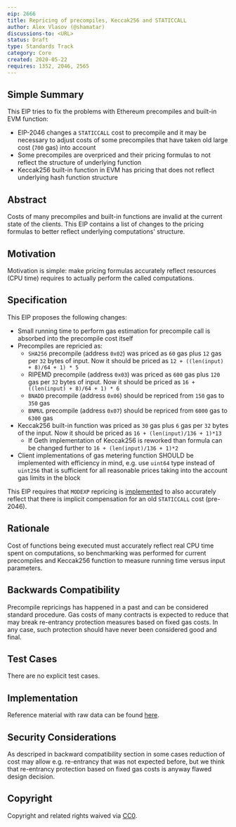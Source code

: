 ```yaml
---
eip: 2666
title: Repricing of precompiles, Keccak256 and STATICCALL
author: Alex Vlasov (@shamatar)
discussions-to: <URL>
status: Draft
type: Standards Track
category: Core
created: 2020-05-22
requires: 1352, 2046, 2565
---
```


<!--You can leave these HTML comments in your merged EIP and delete the visible duplicate text guides, they will not appear and may be helpful to refer to if you edit it again. This is the suggested template for new EIPs. Note that an EIP number will be assigned by an editor. When opening a pull request to submit your EIP, please use an abbreviated title in the filename, `eip-draft_title_abbrev.md`. The title should be 44 characters or less.-->

## Simple Summary
<!--"If you can't explain it simply, you don't understand it well enough." Provide a simplified and layman-accessible explanation of the EIP.-->
This EIP tries to fix the problems with Ethereum precompiles and built-in EVM function:
- EIP-2046 changes a `STATICCALL` cost to precompile and it may be necessary to adjust costs of some precompiles that have taken old large cost (`700` gas) into account 
- Some precompiles are overpriced and their pricing formulas to not reflect the structure of underlying function
- Keccak256 built-in function in EVM has pricing that does not reflect underlying hash function structure

## Abstract
<!--A short (~200 word) description of the technical issue being addressed.-->
Costs of many precompiles and built-in functions are invalid at the current state of the clients. This EIP contains a list of changes to the pricing formulas to better reflect underlying computations' structure.

## Motivation
<!--The motivation is critical for EIPs that want to change the Ethereum protocol. It should clearly explain why the existing protocol specification is inadequate to address the problem that the EIP solves. EIP submissions without sufficient motivation may be rejected outright.-->
Motivation is simple: make pricing formulas accurately reflect resources (CPU time) requires to actually perform the called computations.

## Specification
<!--The technical specification should describe the syntax and semantics of any new feature. The specification should be detailed enough to allow competing, interoperable implementations for any of the current Ethereum platforms (go-ethereum, parity, cpp-ethereum, ethereumj, ethereumjs, and [others](https://github.com/ethereum/wiki/wiki/Clients)).-->

This EIP proposes the following changes:
- Small running time to perform gas estimation for precompile call is absorbed into the precompile cost itself
- Precompiles are repricied as:
  - `SHA256` precompile (address `0x02`) was priced as `60` gas plus `12` gas per `32` bytes of input. Now it should be priced as `12 + ((len(input) + 8)/64 + 1) * 5`
  - RIPEMD precompile (address `0x03`) was priced as `600` gas plus `120` gas per `32` bytes of input. Now it should be priced as `16 + ((len(input) + 8)/64 + 1) * 6`
  - `BNADD` precompile (address `0x06`) should be repriced from `150` gas to `350` gas
  - `BNMUL` precompile (address `0x07`) should be repriced from `6000` gas to `6300` gas
- Keccak256 built-in function was priced as `30` gas plus `6` gas per `32` bytes of the input. Now it should be priced as `16 + (len(input)/136 + 1)*13`
  - If Geth implementation of Keccak256 is reworked than formula can be changed further to `16 + (len(input)/136 + 1)*2`
- Client implementations of gas metering function SHOULD be implemented with efficiency in mind, e.g. use `uint64` type instead of `uint256` that is sufficient for all reasonable prices taking into the account gas limits in the block

This EIP requires that `MODEXP` repricing is [implemented](https://eips.ethereum.org/EIPS/eip-2565) to also accurately reflect that there is implicit compensation for an old `STATICCALL` cost (pre-2046).

## Rationale
<!--The rationale fleshes out the specification by describing what motivated the design and why particular design decisions were made. It should describe alternate designs that were considered and related work, e.g. how the feature is supported in other languages. The rationale may also provide evidence of consensus within the community, and should discuss important objections or concerns raised during discussion.-->

Cost of functions being executed must accurately reflect real CPU time spent on computations, so benchmarking was performed for current precompiles and Keccak256 function to measure running time versus input parameters. 

## Backwards Compatibility
<!--All EIPs that introduce backwards incompatibilities must include a section describing these incompatibilities and their severity. The EIP must explain how the author proposes to deal with these incompatibilities. EIP submissions without a sufficient backwards compatibility treatise may be rejected outright.-->
Precompile repricings has happened in a past and can be considered standard procedure. Gas costs of many contracts is expected to reduce that may break re-entrancy protection measures based on fixed gas costs. In any case, such protection should have never been considered good and final.

## Test Cases
<!--Test cases for an implementation are mandatory for EIPs that are affecting consensus changes. Other EIPs can choose to include links to test cases if applicable.-->
There are no explicit test cases.

## Implementation
<!--The implementations must be completed before any EIP is given status "Final", but it need not be completed before the EIP is accepted. While there is merit to the approach of reaching consensus on the specification and rationale before writing code, the principle of "rough consensus and running code" is still useful when it comes to resolving many discussions of API details.-->

Reference material with raw data can be found [here](https://docs.google.com/spreadsheets/d/1aCQnk7prrp3Mbcf011BE5zZnkbc3Iw7QAixn6mLbKS0/edit?usp=sharing).


## Security Considerations
<!--All EIPs must contain a section that discusses the security implications/considerations relevant to the proposed change. Include information that might be important for security discussions, surfaces risks and can be used throughout the life cycle of the proposal. E.g. include security-relevant design decisions, concerns, important discussions, implementation-specific guidance and pitfalls, an outline of threats and risks and how they are being addressed. EIP submissions missing the "Security Considerations" section will be rejected. An EIP cannot proceed to status "Final" without a Security Considerations discussion deemed sufficient by the reviewers.-->

As descriped in backward compatibility section in some cases reduction of cost may allow e.g. re-entrancy that was not expected before, but we think that re-entrancy protection based on fixed gas costs is anyway flawed design decision.

## Copyright
Copyright and related rights waived via [CC0](https://creativecommons.org/publicdomain/zero/1.0/).
